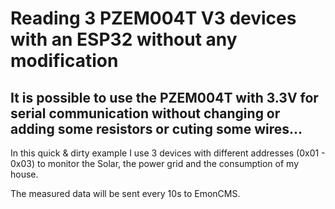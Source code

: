 # Reading 3 PZEM004T V3 devices with an ESP32 without any modification

## It is possible to use the PZEM004T with 3.3V for serial communication without changing or adding some resistors or cuting some wires...
In this quick & dirty example I use 3 devices with different addresses (0x01 - 0x03) to monitor the Solar, the power grid and the consumption of my house.

The measured data will be sent every 10s to EmonCMS.

